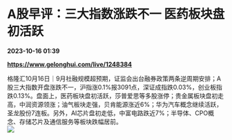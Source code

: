 # A股早评：三大指数涨跌不一 医药板块盘初活跃

**2023-10-16 01:39**

**https://www.gelonghui.com/live/1248384**

格隆汇10月16日｜9月社融规模超预期，证监会出台融券政策两条逆周期安排；A股三大指数开盘涨跌不一，沪指涨0.1%报3091点，深证成指跌0.03%，创业板指跌0.13%。盘面上，医药板块盘初活跃，莎普爱思等多股涨停；贵金属板块盘初走高，中润资源领涨；油气板块走强，贝肯能源涨近6%；华为汽车概念继续活跃，圣龙股份7连板。另外，AI芯片盘初走低，中富电路跌近7%；半导体、CPO概念、存储芯片及通信服务等板块跌幅居前。  
![](https://img3.gelonghui.com/86cc6-49b33b53-74ca-4196-8458-48cc4a98b249.png)